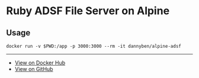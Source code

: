 Ruby ADSF File Server on Alpine
==================================================


Usage
--------------------------------------------------

```shell
docker run -v $PWD:/app -p 3000:3000 --rm -it dannyben/alpine-adsf
```

---

- [View on Docker Hub][1]
- [View on GitHub][2]

[1]: https://hub.docker.com/r/dannyben/alpine-adsf/
[2]: https://github.com/DannyBen/docker-alpine-adsf
